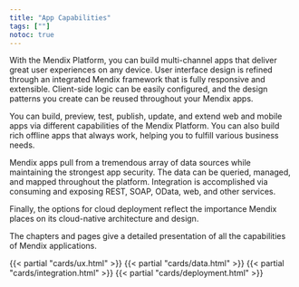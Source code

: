 ```yaml
---
title: "App Capabilities"
tags: [""]
notoc: true
---
```


With the Mendix Platform, you can build multi-channel apps that deliver great user experiences on any device. User interface design is refined through an integrated Mendix framework that is fully responsive and extensible. Client-side logic can be easily configured, and the design patterns you create can be reused throughout your Mendix apps.

You can build, preview, test, publish, update, and extend web and mobile apps via different capabilities of the Mendix Platform. You can also build rich offline apps that always work, helping you to fulfill various business needs.

Mendix apps pull from a tremendous array of data sources while maintaining the strongest app security. The data can be queried, managed, and mapped throughout the platform. Integration is accomplished via consuming and exposing REST, SOAP, OData, web, and other services.

Finally, the options for cloud deployment reflect the importance Mendix places on its cloud-native architecture and design.

The chapters and pages give a detailed presentation of all the capabilities of Mendix applications.

{{< partial "cards/ux.html" >}}
{{< partial "cards/data.html" >}}
{{< partial "cards/integration.html" >}}
{{< partial "cards/deployment.html" >}}
